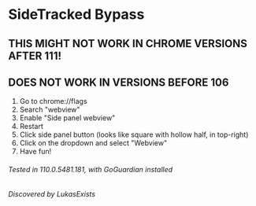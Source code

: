 # SideTracked Bypass
## THIS MIGHT NOT WORK IN CHROME VERSIONS AFTER 111! 
## DOES NOT WORK IN VERSIONS BEFORE 106

1. Go to chrome://flags
2. Search "webview"
3. Enable "Side panel webview"
4. Restart
5. Click side panel button (looks like square with hollow half, in top-right)
6. Click on the dropdown and select "Webview"
7. Have fun!

###### Tested in 110.0.5481.181, with GoGuardian installed
###### Discovered by LukasExists
